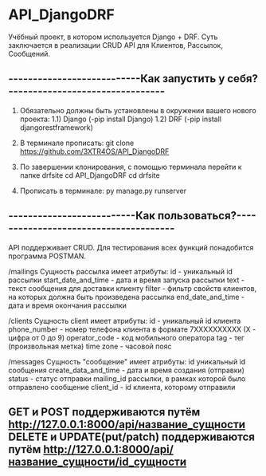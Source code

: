 # API_DjangoDRF

Учёбный проект, в котором используется Django + DRF. Суть заключается в реализации CRUD API для Клиентов, Рассылок, Сообщений.


---------------------------Как запустить у себя?--------------------------------
--------------------------------------------------------------------------------
1) Обязательно должны быть установлены в окружении вашего нового проекта:
1.1) Django (-pip install Django)
1.2) DRF (-pip install djangorestframework)

2) В терминале прописать: git clone https://github.com/3XTR4OS/API_DjangoDRF

3) По завершении клонирования, с помощью терминала перейти к папке drfsite
cd API_DjangoDRF
cd drfsite

4) Прописать в терминале: py manage.py runserver

--------------------------Как пользоваться?--------------------------------------
--------------------------------------------------------------------------------
API поддерживает CRUD. Для тестирования всех функций понадобится программа POSTMAN.

/mailings
Сущность рассылка имеет атрибуты:
id - уникальный id рассылки
start_date_and_time - дата и время запуска рассылки
text - текст сообщения для доставки клиенту
filter - фильтр свойств клиентов, на которых должна быть произведена рассылка
end_date_and_time - дата и время окончания рассылки

/clients
Сущность client имеет атрибуты:
id - уникальный id клиента
phone_number - номер телефона клиента в формате 7XXXXXXXXXX (X - цифра от 0 до 9)
operator_code - код мобильного оператора
tag - тег (произвольная метка)
time zone - часовой пояс

/messages
Сущность "сообщение" имеет атрибуты:
id уникальный id сообщения
create_data_and_time - дата и время создания (отправки)
status - статус отправки
mailing_id рассылки, в рамках которой было отправлено сообщение
client_id - id клиента, которому отправили

GET и POST поддерживаются путём http://127.0.0.1:8000/api/название_сущности
DELETE и UPDATE(put/patch) поддерживаются путём http://127.0.0.1:8000/api/название_сущности/id_сущности
------------------------------------------------------------------------------
